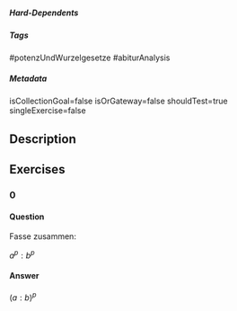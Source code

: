 ##### Hard-Dependents 
##### Tags 
#potenzUndWurzelgesetze
#abiturAnalysis
##### Metadata 
isCollectionGoal=false
isOrGateway=false
shouldTest=true
singleExercise=false
## Description 
 
## Exercises 
### 0 
#### Question 
Fasse zusammen:

$a^p: b^p$
#### Answer 
$(a: b)^p$
